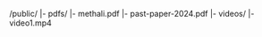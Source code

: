 
/public/
  |- pdfs/
      |- methali.pdf
      |- past-paper-2024.pdf
  |- videos/
      |- video1.mp4
